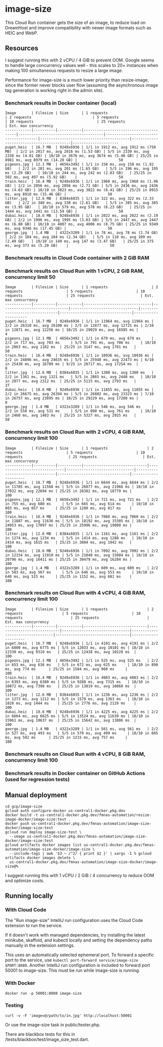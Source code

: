 # image-size

This Cloud Run container gets the size of an image, to reduce load on DreamHost and improve compatibility with newer 
image formats such as HEIC and WebP.

## Resources

I suggest running this with 2 vCPU / 4 GiB to prevent OOM. Google seems to handle large concurrency values well - this
scales to 20+ instances when making 100 simultaneous requests to resize a large image.

Performance for image-size is a much lower priority than resize-image, since the former never blocks user flow
(assuming the asynchronous image tag generation is working right in the admin site).

### Benchmark results in Docker container (local)

```
Image       | Filesize | Size      | 1 requests                            | 2 requests                            | 5 requests                            | 10 requests                             | 25 requests                              | Est. max concurrency
------------|----------|-----------|---------------------------------------|---------------------------------------|---------------------------------------|-----------------------------------------|------------------------------------------|---------------------
puget.heic  | 16.7 MB  | 9248x6936 | 1/1 in 1912 ms, avg 1912 ms (750 MB)  | 2/2 in 2017 ms, avg 2016 ms (1.53 GB) | 5/5 in 2339 ms, avg 2338 ms (4.01 GB) | 10/10 in 3676 ms, avg 3674 ms (5.40 GB) | 25/25 in 8981 ms, avg 8979 ms (14.20 GB) |                   50
pigeons.jpg | 12.1 MB  | 4656x3492 | 1/1 in 158 ms, avg 158 ms (1.92 GB)   | 2/2 in 201 ms, avg 201 ms (1.65 GB)   | 5/5 in 196 ms, avg 195 ms (2.29 GB)   | 10/10 in 244 ms, avg 242 ms (2.83 GB)   | 25/25 in 502 ms, avg 497 ms (5.92 GB)    |                   50
train.heic  | 16.4 MB  | 9248x6936 | 1/1 in 1960 ms, avg 1960 ms (1.96 GB) | 2/2 in 2056 ms, avg 2056 ms (2.71 GB) | 5/5 in 2436 ms, avg 2436 ms (4.63 GB) | 10/10 in 3823 ms, avg 3822 ms (8.41 GB) | 25/25 in 8915 ms, avg 8910 ms (15.46 GB) |                   50
litter.jpg  | 12.6 MB  | 8384x6035 | 1/1 in 322 ms, avg 322 ms (2.33 GB)   | 2/2 in 340 ms, avg 338 ms (2.61 GB)   | 5/5 in 385 ms, avg 385 ms (3.95 GB)   | 10/10 in 579 ms, avg 578 ms (6.23 GB)   | 25/25 in 1444 ms, avg 1441 ms (13.59 GB) |                   50
dubai.heic  | 18.6 MB  | 9248x6936 | 1/1 in 2022 ms, avg 2022 ms (2.19 GB) | 2/2 in 1996 ms, avg 1995 ms (3.03 GB) | 5/5 in 2447 ms, avg 2447 ms (6.08 GB) | 10/10 in 4007 ms, avg 4006 ms (8.75 GB) | 25/25 in 9349 ms, avg 9346 ms (17.45 GB) |                   50
george.jpg  | 1.4 MB   | 4322x3289 | 1/1 in 78 ms, avg 78 ms (2.74 GB)     | 2/2 in 104 ms, avg 104 ms (2.34 GB)   | 5/5 in 110 ms, avg 109 ms (2.49 GB)   | 10/10 in 149 ms, avg 147 ms (3.47 GB)   | 25/25 in 375 ms, avg 373 ms (5.20 GB)    |                   50
```

### Benchmark results in Cloud Code container with 2 GiB RAM



### Benchmark results on Cloud Run with 1 vCPU, 2 GiB RAM, concurrency limit 50

```
Image       | Filesize | Size      | 1 requests                    | 2 requests                    | 5 requests                    | 10 requests                    | 25 requests                     | Est. max concurrency
------------|----------|-----------|-------------------------------|-------------------------------|-------------------------------|--------------------------------|---------------------------------|---------------------
puget.heic  | 16.7 MB  | 9248x6936 | 1/1 in 11964 ms, avg 11964 ms | 2/2 in 26310 ms, avg 26100 ms | 2/5 in 12877 ms, avg 12725 ms | 2/10 in 12871 ms, avg 12256 ms | 10/25 in 29029 ms, avg 16585 ms |                    4
pigeons.jpg | 12.1 MB  | 4656x3492 | 1/1 in 679 ms, avg 679 ms     | 2/2 in 717 ms, avg 703 ms     | 5/5 in 791 ms, avg 706 ms     | 10/10 in 2063 ms, avg 1102 ms  | 25/25 in 3147 ms, avg 1701 ms   |                   50
train.heic  | 16.4 MB  | 9248x6936 | 1/1 in 10936 ms, avg 10936 ms | 2/2 in 24896 ms, avg 24635 ms | 5/5 in 25948 ms, avg 22473 ms | 6/10 in 25438 ms, avg 16789 ms | 9/25 in 28717 ms, avg 17254 ms  |                    8
litter.jpg  | 12.6 MB  | 8384x6035 | 1/1 in 1300 ms, avg 1300 ms   | 2/2 in 1361 ms, avg 1321 ms   | 5/5 in 2865 ms, avg 2440 ms   | 10/10 in 2877 ms, avg 2312 ms  | 25/25 in 5115 ms, avg 2793 ms   |                   37
dubai.heic  | 18.6 MB  | 9248x6936 | 1/1 in 11855 ms, avg 11855 ms | 2/2 in 26675 ms, avg 26394 ms | 5/5 in 26802 ms, avg 23323 ms | 7/10 in 26757 ms, avg 23895 ms | 10/25 in 29229 ms, avg 17208 ms |                    8
george.jpg  | 1.4 MB   | 4322x3289 | 1/1 in 546 ms, avg 546 ms     | 2/2 in 550 ms, avg 531 ms     | 5/5 in 890 ms, avg 761 ms     | 10/10 in 2460 ms, avg 1483 ms  | 25/25 in 5327 ms, avg 2925 ms   |                   50
```

### Benchmark results on Cloud Run with 2 vCPU, 4 GiB RAM, concurrency limit 100

```
Image       | Filesize | Size      | 1 requests                  | 2 requests                    | 5 requests                    | 10 requests                     | 25 requests                     | Est. max concurrency
------------|----------|-----------|-----------------------------|-------------------------------|-------------------------------|---------------------------------|---------------------------------|---------------------
puget.heic  | 16.7 MB  | 9248x6936 | 1/1 in 6644 ms, avg 6644 ms | 2/2 in 11785 ms, avg 11568 ms | 5/5 in 26077 ms, avg 21966 ms | 10/10 in 27032 ms, avg 22694 ms | 25/25 in 28382 ms, avg 18779 ms |                  100
pigeons.jpg | 12.1 MB  | 4656x3492 | 1/1 in 721 ms, avg 721 ms   | 2/2 in 755 ms, avg 680 ms     | 5/5 in 665 ms, avg 614 ms     | 10/10 in 803 ms, avg 657 ms     | 25/25 in 1280 ms, avg 817 ms    |                  100
train.heic  | 16.4 MB  | 9248x6936 | 1/1 in 7060 ms, avg 7060 ms | 2/2 in 11887 ms, avg 11636 ms | 5/5 in 18192 ms, avg 15305 ms | 10/10 in 24953 ms, avg 17097 ms | 25/25 in 25996 ms, avg 19080 ms |                  100
litter.jpg  | 12.6 MB  | 8384x6035 | 1/1 in 1161 ms, avg 1161 ms | 2/2 in 1274 ms, avg 1234 ms   | 5/5 in 1414 ms, avg 1288 ms   | 10/10 in 2414 ms, avg 1615 ms   | 25/25 in 3884 ms, avg 1942 ms   |                  100
dubai.heic  | 18.6 MB  | 9248x6936 | 1/1 in 7092 ms, avg 7092 ms | 2/2 in 12154 ms, avg 11910 ms | 5/5 in 21040 ms, avg 15004 ms | 10/10 in 20796 ms, avg 16411 ms | 25/25 in 30479 ms, avg 16284 ms |                  100 
george.jpg  | 1.4 MB   | 4322x3289 | 1/1 in 609 ms, avg 609 ms   | 2/2 in 583 ms, avg 567 ms     | 5/5 in 646 ms, avg 553 ms     | 10/10 in 640 ms, avg 515 ms     | 25/25 in 1152 ms, avg 681 ms    |                  100
```

### Benchmark results on Cloud Run with 4 vCPU, 4 GiB RAM, concurrency limit 100

```
Image       | Filesize | Size      | 1 requests                  | 2 requests                  | 5 requests                    | 10 requests                      | 25 requests                      | Est. max concurrency
------------|----------|-----------|-----------------------------|-----------------------------|-------------------------------|----------------------------------|----------------------------------|---------------------
puget.heic  | 16.7 MB  | 9248x6936 | 1/1 in 4191 ms, avg 4191 ms | 2/2 in 6800 ms, avg 6775 ms | 5/5 in 12033 ms, avg 10101 ms | 10/10 in 12330 ms, avg 9310 ms   | 25/25 in 12438 ms, avg 10228 ms  |                  100
pigeons.jpg | 12.1 MB  | 4656x3492 | 1/1 in 525 ms, avg 525 ms   | 2/2 in 653 ms, avg 636 ms   | 5/5 in 672 ms, avg 625 ms     | 10/10 in 890 ms, avg 774 ms      | 25/25 in 1584 ms, avg 960 ms     |                  100
train.heic  | 16.4 MB  | 9248x6936 | 1/1 in 4083 ms, avg 4083 ms | 2/2 in 6393 ms, avg 6380 ms | 5/5 in 9288 ms, avg 7315 ms   | 10/10 in 10872 ms, avg 7398 ms   | 25/25 in 13819 ms, avg 10860 ms  |                  100
litter.jpg  | 12.6 MB  | 8384x6035 | 1/1 in 1236 ms, avg 1236 ms | 2/2 in 1273 ms, avg 1212 ms | 5/5 in 1579 ms, avg 1363 ms   | 10/10 in 1828 ms, avg 1444 ms    | 25/25 in 2776 ms, avg 2129 ms    |                  100
dubai.heic  | 18.6 MB  | 9248x6936 | 1/1 in 4225 ms, avg 4225 ms | 2/2 in 6664 ms, avg 6625 ms | 5/5 in 13524 ms, avg 11639 ms | 10/10 in 15961 ms, avg 10637 ms  | 25/25 in 15642 ms, avg 13806 ms  |                  100
george.jpg  | 1.4 MB   | 4322x3289 | 1/1 in 561 ms, avg 561 ms   | 2/2 in 527 ms, avg 493 ms   | 5/5 in 579 ms, avg 499 ms     | 10/10 in 605 ms, avg 502 ms      | 25/25 in 1215 ms, avg 757 ms     |                  100
```

### Benchmark results on Cloud Run with 4 vCPU, 8 GiB RAM, concurrency limit 100

### Benchmark results in Docker container on GitHub Actions (used for regression tests)


## Manual deployment

```shell
cd gcp/image-size
gcloud auth configure-docker us-central1-docker.pkg.dev
docker build -t us-central1-docker.pkg.dev/fmnas-automation/resize-image-docker/image-size:test .
docker push us-central1-docker.pkg.dev/fmnas-automation/image-size-docker/image-size:test
gcloud run deploy image-size-test \
  --image us-central1-docker.pkg.dev/fmnas-automation/image-size-docker/image-size:test
gcloud artifacts docker images list us-central1-docker.pkg.dev/fmnas-automation/image-size-docker/image-size \
  --include-tags | awk '$3 ~ /^2/ { print $2 }' | xargs -I % gcloud artifacts docker images delete \
  us-central1-docker.pkg.dev/fmnas-automation/image-size-docker/image-size@%
```

I suggest running this with 1 vCPU / 2 GiB / 4 concurrency to reduce OOM and optimize costs.

## Running locally

### With Cloud Code

The "Run image-size" IntelliJ run configuration uses the Cloud Code extension to run the service.

If it doesn't work with managed dependencies, try installing the latest minikube, skaffold, and kubectl locally and
setting the dependency paths manually in the extension settings.

This uses an automatically selected ephemeral port. To forward a specific port to the service, use
`kubectl port-forward service/image-size $PORT:8080`. Another IntelliJ run configuration is included to forward
port 50001 to image-size. This must be run while image-size is running.

### With Docker

`docker run -p 50001:8080 image-size`

### Testing

```shell
curl -v -F 'image=@/path/to/in.jpg' http://localhost:50001 
```

Or use the image-size task in public/tester.php.

There are blackbox tests for this in /tests/blackbox/test/image_size_test.dart.
